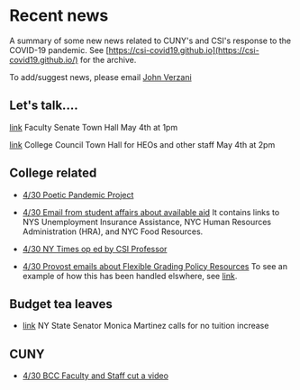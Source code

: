 # Recent news

A summary of some new news related to CUNY's and CSI's response to the COVID-19 pandemic. See [https://csi-covid19.github.io](https://csi-covid19.github.io/) for the archive.

To add/suggest news, please email [John Verzani](mailto:jverzani@gmail.com)

## Let's talk....

[link](/CCFS/4-29-fs-townhall) Faculty Senate Town Hall May 4th at 1pm

[link](/CCFS/5-2-townhall) College Council Town Hall for HEOs and other staff May 4th at 2pm


## College related



* [4/30 Poetic Pandemic Project](/College/4-30-poem)

* [4/30 Email from student affairs about available aid](/College/4-30-aid) It contains links to  NYS Unemployment Insurance Assistance, NYC Human Resources Administration (HRA), and NYC Food Resources.  

* [4/30 NY Times  op  ed by  CSI Professor](/College/4-30-op-ed)

* [4/30 Provost emails about Flexible Grading Policy Resources](/College/4-30-provost) To see an example of how this  has been handled elswhere, see [link](/News/5-1-suffolk).

## Budget tea  leaves

* [link](/CUNY/5-1-tuition.pdf) NY State Senator Monica Martinez calls for no tuition increase


## CUNY 

* [4/30 BCC Faculty and Staff cut a video](https://vimeo.com/412614243)
